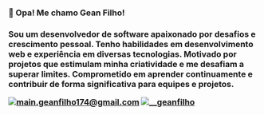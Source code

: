 <h3>💙 Opa! Me chamo Gean Filho!<h3>
Sou um desenvolvedor de software apaixonado por desafios e crescimento pessoal. Tenho habilidades em desenvolvimento web e experiência em diversas tecnologias. Motivado por projetos que estimulam minha criatividade e me desafiam a superar limites. Comprometido em aprender continuamente e contribuir de forma significativa para equipes e projetos.

[![main.geanfilho174@gmail.com](https://img.shields.io/badge/-main.geanfilho174@gmail.com-5f27cd?logo=Gmail&logoColor=white)](mailto:geanfilho174@gmail.com)
[![__geanfilho](https://img.shields.io/badge/-__geanfilho-5f27cd?logo=Instagram&logoColor=white&style=flat)](https://www.instagram.com/__geanfilho/)
